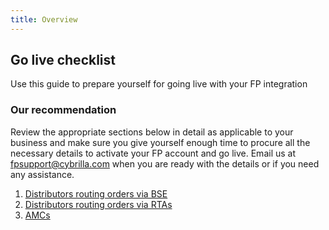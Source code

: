 ```yaml
---
title: Overview
---
```

## Go live checklist
Use this guide to prepare yourself for going live with your FP integration

### Our recommendation

Review the appropriate sections below in detail as applicable to your business and make sure you give yourself enough time to procure all the necessary details to activate your FP account and go live.
Email us at fpsupport@cybrilla.com when you are ready with the details or if you need any assistance.

1. [Distributors routing orders via BSE](/going-live/distributors-with-bse)
2. [Distributors routing orders via RTAs](/going-live/distributors-with-rtas)
3. [AMCs](/going-live/amc)
